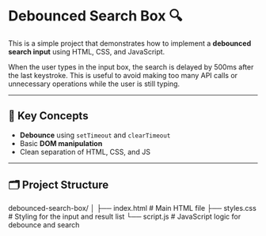 # Debounced Search Box 🔍

This is a simple project that demonstrates how to implement a **debounced search input** using HTML, CSS, and JavaScript.

When the user types in the input box, the search is delayed by 500ms after the last keystroke. This is useful to avoid making too many API calls or unnecessary operations while the user is still typing.

---

## 🧠 Key Concepts

- **Debounce** using `setTimeout` and `clearTimeout`
- Basic **DOM manipulation**
- Clean separation of HTML, CSS, and JS

---

## 🗂️ Project Structure


debounced-search-box/
│
├── index.html # Main HTML file
├── styles.css # Styling for the input and result list
└── script.js # JavaScript logic for debounce and search
